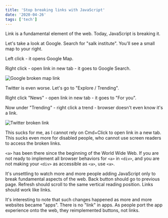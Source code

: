 ```yaml
---
title: 'Stop breaking links with JavaScript'
date: '2020-04-26'
tags: ['tech']
---
```


Link is a fundamental element of the web. Today, JavaScript is breaking it.

Let's take a look at Google. Search for "salk institute". You'll see a small map to your right.

Left click - it opens Google Map.

Right click - open link in new tab - it goes to Google Search.

![Google broken map link](/stop-breaking-links-with-javascript/google-broken-map-link.gif)

Twitter is even worse. Let's go to "Explore / Trending".

Right click "News" - open link in new tab - it goes to "For you".

Now under "Trending" - right click a trend - browser doesn't even know it's a link.

![Twitter broken link](/stop-breaking-links-with-javascript/twitter-broken-link.gif)

This sucks for me, as I cannot rely on Cmd+Click to open link in a new tab. This sucks even more for disabled people, who cannot use screen readers to access the broken links.

`<a>` has been there since the beginning of the World Wide Web. If you are not ready to
implement all browser behaviors for `<a>` in `<div>`, and you are not making your `<div>` as accessible as `<a>`, use `<a>`.

It's unsettling to watch more and more people adding JavaScript only to break fundamental aspects of the web. Back button should go to previous page. Refresh should scroll to the same vertical reading position. Links should work like links.

It's interesting to note that such changes happened as more and more websites became "apps". There is no "link" in apps. As people port the app experience onto the web, they reimplemented buttons, not links.
